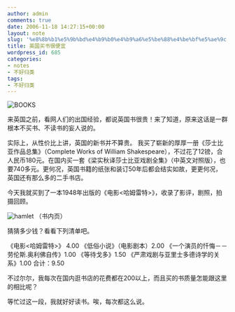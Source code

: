```yaml
---
author: admin
comments: true
date: 2006-11-18 14:27:15+00:00
layout: note
slug: '%e8%8b%b1%e5%9b%bd%e4%b9%b0%e4%b9%a6%e5%be%88%e4%be%bf%e5%ae%9c'
title: 英国买书很便宜
wordpress_id: 685
categories:
- notes
- 不好归类
tags:
- 不好归类
---
```


![BOOKS](http://static.flickr.com/117/300057971_410e34bd32_m.jpg)

来英国之前，看网人们的出国经验，都说英国书很贵！来了知道，原来这话是一群根本不买书、不读书的妄人说的。

实际上，从性价比上讲，英国的新书并不算贵。 我买了崭新的厚厚一册《莎士比亚作品总集》（Complete Works of William Shakespeare），不过花了12镑，合人民币180元。在国内买一套《梁实秋译莎士比亚戏剧全集》（中英文对照版），也要740多元。更何况，英国书籍的纸张和装订50年后都会结实如故，更更何况，英国还有那么多的二手书店。

今天我就买到了一本1948年出版的《电影<哈姆雷特>》，收录了影评，剧照，拍摄回顾。

![hamlet](http://static.flickr.com/107/300058067_c5caf258a2_m.jpg)
（书内页）

猜猜多少钱？看看下列清单吧。

《电影<哈姆雷特>》 4.00
《低俗小说》（电影剧本）2.00
《一个演员的忏悔－－劳伦斯.奥利佛自传》1.00
《等待戈多》1.50
《严肃戏剧与亚里士多德诗学的关系》1.00
合计：9.50

不过尔尔，我每次在国内逛书店的花费都在200以上，而且买的书质量怎能跟这里的相比呢？

等忙过这一段，我就好好读书。唉，每次都这么说。
